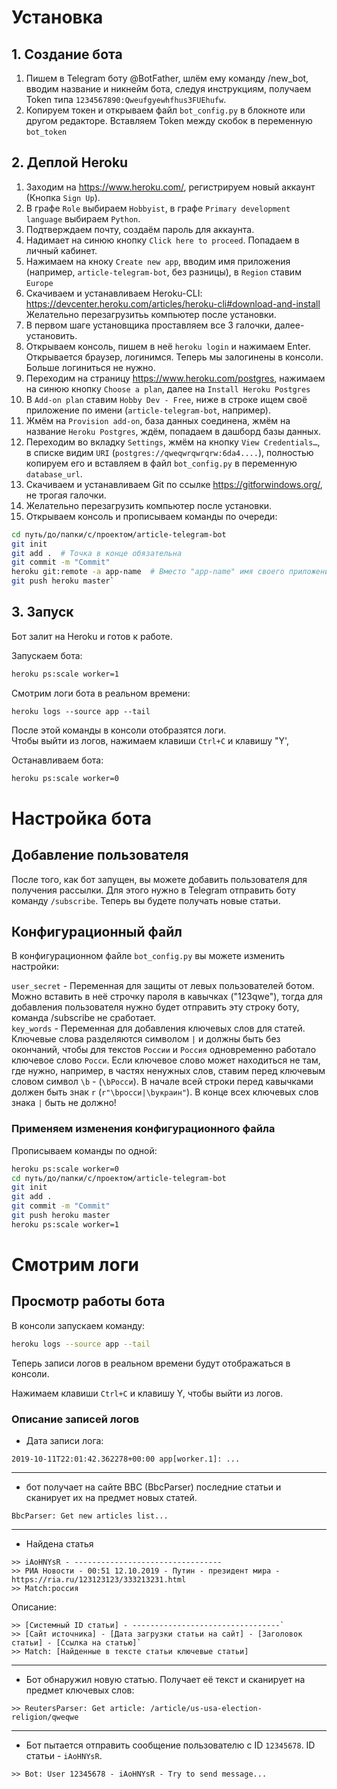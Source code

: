 # Установка

## 1. Создание бота

1. Пишем в Telegram боту @BotFather, шлём ему команду /new_bot, вводим название и никнейм бота, следуя инструкциям, получаем Token типа `1234567890:Qweufgyewhfhus3FUEhufw`.
2. Копируем токен и открываем файл `bot_config.py` в блокноте или другом редакторе. Вставляем Token между скобок в переменную `bot_token`

## 2. Деплой Heroku

1. Заходим на https://www.heroku.com/, регистрируем новый аккаунт (Кнопка `Sign Up`).
2. В графе `Role` выбираем `Hobbyist`, в графе `Primary development language` выбираем `Python`.
3. Подтверждаем почту, создаём пароль для аккаунта.
4. Надимает на синюю кнопку `Click here to proceed`. Попадаем в личный кабинет.
5. Нажимаем на кноку `Create new app`, вводим имя приложения (например, `article-telegram-bot`, без разницы), в `Region` ставим `Europe`
6. Скачиваем и устанавливаем Heroku-CLI: https://devcenter.heroku.com/articles/heroku-cli#download-and-install  
   Желательно перезагрузитьь компьютер после установки.
7. В первом шаге установщика проставляем все 3 галочки, далее-установить.
8. Открываем консоль, пишем в неё `heroku login` и нажимаем Enter. Открывается браузер, логинимся. Теперь мы залогинены в консоли. Больше логиниться не нужно.
9. Переходим на страницу https://www.heroku.com/postgres, нажимаем на синюю кнопку `Choose a plan`, далее на `Install Heroku Postgres`
10. В `Add-on plan` ставим `Hobby Dev - Free`, ниже в строке ищем своё приложение по имени (`article-telegram-bot`, например).
11. Жмём на `Provision add-on`, база данных соединена, жмём на название `Heroku Postgres`, ждём, попадаем в дашборд базы данных.
12. Переходим во вкладку `Settings`, жмём на кнопку `View Credentials…`, в списке видим `URI` (`postgres://qweqwrqwrqrw:6da4....`), полностью копируем его и вставляем в файл `bot_config.py` в переменную `database_url`.
13. Скачиваем и устанавливаем Git по ссылке https://gitforwindows.org/, не трогая галочки.
14. Желательно перезагрузить компьютер после установки.
15. Открываем консоль и прописываем команды по очереди:

```bash
cd путь/до/папки/с/проектом/article-telegram-bot
git init
git add .  # Точка в конце обязательна
git commit -m "Commit"
heroku git:remote -a app-name  # Вместо "app-name" имя своего приложения
git push heroku master`
```

## 3. Запуск

Бот залит на Heroku и готов к работе.

Запускаем бота:

```bash
heroku ps:scale worker=1
```

Смотрим логи бота в реальном времени:

```
heroku logs --source app --tail
```

После этой команды в консоли отобразятся логи.  
Чтобы выйти из логов, нажимаем клавиши `Ctrl+C` и клавишу "Y',

Останавливаем бота:

```bash
heroku ps:scale worker=0
```

# Настройка бота

## Добавление пользователя

После того, как бот запущен, вы можете добавить пользователя для получения рассылки. Для этого нужно в Telegram отправить боту команду `/subscribe`. Теперь вы будете получать новые статьи.

## Конфигурационный файл

В конфигурационном файле `bot_config.py` вы можете изменить настройки:

`user_secret` - Переменная для защиты от левых пользователей ботом. Можно вставить в неё строчку пароля в кавычках ("123qwe"), тогда для добавления пользователя нужно будет отправить эту строку боту, команда /subscribe не сработает.  
`key_words` - Переменная для добавления ключевых слов для статей. Ключевые слова разделяются символом `|` и должны быть без окончаний, чтобы для текстов `России` и `Россия` одновременно работало ключевое слово `Росси`. Если ключевое слово может находиться не там, где нужно, например, в частях ненужных слов, ставим перед ключевым словом символ `\b` - (`\bРосси`). В начале всей строки перед кавычками должен быть знак `r` (`r"\bросси|\bукраин"`). В конце всех ключевых слов знака `|` быть не должно!

### Применяем изменения конфигурационного файла

Прописываем команды по одной:

```bash
heroku ps:scale worker=0
cd путь/до/папки/с/проектом/article-telegram-bot
git init
git add .
git commit -m "Commit"
git push heroku master
heroku ps:scale worker=1
```

# Смотрим логи

## Просмотр работы бота

В консоли запускаем команду:

```bash
heroku logs --source app --tail
```

Теперь записи логов в реальном времени будут отображаться в консоли.

Нажимаем клавиши `Ctrl+C` и клавишу Y, чтобы выйти из логов.

### Описание записей логов

- Дата записи лога:

```
2019-10-11T22:01:42.362278+00:00 app[worker.1]: ...
```

---

- бот получает на сайте BBC (BbcParser) последние статьи и сканирует их на предмет новых статей.

```
BbcParser: Get new articles list...
```

---

- Найдена статья

```
>> iAoHNYsR - ---------------------------------
>> РИА Новости - 00:51 12.10.2019 - Путин - президент мира - https://ria.ru/123123123/333213231.html
>> Match:россия
```

Описание:

```
>> [Системный ID статьи] - ---------------------------------`
>> [Сайт источника] - [Дата загрузки статьи на сайт] - [Заголовок статьи] - [Ссылка на статью]`
>> Match: [Найденные в тексте статьи ключевые статьи]
```

---

- Бот обнаружил новую статью. Получает её текст и сканирует на предмет ключевых слов:

```
>> ReutersParser: Get article: /article/us-usa-election-religion/qweqwe
```

---

- Бот пытается отправить сообщение пользователю с ID `12345678`. ID статьи - `iAoHNYsR`.

```
>> Bot: User 12345678 - iAoHNYsR - Try to send message...
```
